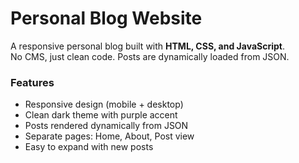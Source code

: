 # Personal Blog Website

A responsive personal blog built with **HTML, CSS, and JavaScript**.  
No CMS, just clean code. Posts are dynamically loaded from JSON.  

### Features
- Responsive design (mobile + desktop)
- Clean dark theme with purple accent
- Posts rendered dynamically from JSON
- Separate pages: Home, About, Post view
- Easy to expand with new posts


